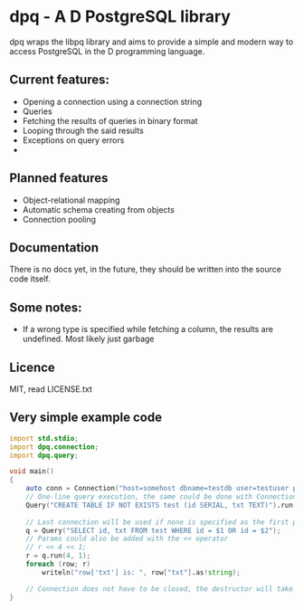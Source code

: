 # dpq - A D PostgreSQL library

dpq wraps the libpq library and aims to provide a simple and modern way to access PostgreSQL in the D programming language.

## Current features:
 - Opening a connection using a connection string
 - Queries
 - Fetching the results of queries in binary format
 - Looping through the said results
 - Exceptions on query errors
 - 
  
 ## Planned features
 - Object-relational mapping
 - Automatic schema creating from objects
 - Connection pooling
 
 ## Documentation
There is no docs yet, in the future, they should be written into the source code itself.
 
## Some notes:
 - If a wrong type is specified while fetching a column, the results are undefined. Most likely just garbage

## Licence
MIT, read LICENSE.txt

## Very simple example code

```d
import std.stdio;
import dpq.connection;
import dpq.query;

void main()
{
	auto conn = Connection("host=somehost dbname=testdb user=testuser password='VerySecureTestPassword'");
	// One-line query execution, the same could be done with Connection.exec(string command)
	Query("CREATE TABLE IF NOT EXISTS test (id SERIAL, txt TEXT)").run();
	
	// Last connection will be used if none is specified as the first param to Query()
	q = Query("SELECT id, txt FROM test WHERE id = $1 OR id = $2");
	// Params could also be added with the << operator
	// r << 4 << 1;
	r = q.run(4, 1);
	foreach (row; r)
		writeln("row['txt'] is: ", row["txt"].as!string);

    // Connection does not have to be closed, the destructor will take care of that.
}

```

